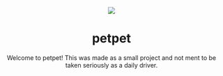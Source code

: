 <p align="center"><img src="https://github.com/user-attachments/assets/9fbd9198-046d-4c1f-876f-6d21b619ce27"></p>
<h1 align="center">petpet</h1>

<p align="center">Welcome to petpet! This was made as a small project and not ment to be taken seriously as a daily driver.</p>
